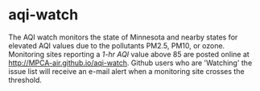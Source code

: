 # aqi-watch

The AQI watch monitors the state of Minnesota and nearby states for elevated AQI values due to the pollutants PM2.5, PM10, or ozone. Monitoring sites reporting a _1-hr AQI_ value above 85 are posted online at http://MPCA-air.github.io/aqi-watch.  Github users who are 'Watching' the issue list will receive an e-mail alert when a monitoring site crosses the threshold.   
